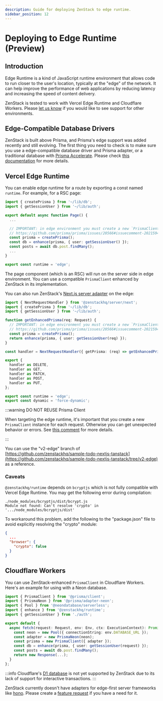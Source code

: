 ```yaml
---
description: Guide for deploying ZenStack to edge runtime.
sidebar_position: 12
---
```


# Deploying to Edge Runtime (Preview)

## Introduction

Edge Runtime is a kind of JavaScript runtime environment that allows code to run closer to the user's location, typically at the "edge" of the network. It can help improve the performance of web applications by reducing latency and increasing the speed of content delivery.

ZenStack is tested to work with Vercel Edge Runtime and Cloudflare Workers. Please [let us know](https://discord.gg/Ykhr738dUe) if you would like to see support for other environments.


## Edge-Compatible Database Drivers

ZenStack is built above Prisma, and Prisma's edge support was added recently and still evolving. The first thing you need to check is to make sure you use a edge-compatible database driver and Prisma adapter, or a traditional database with [Prisma Accelerate](https://www.prisma.io/docs/accelerate). Please check [this documentation](https://www.prisma.io/docs/orm/prisma-client/deployment/edge/overview) for more details.


## Vercel Edge Runtime

You can enable edge runtime for a route by exporting a const named `runtime`. For example, for a RSC page:

```ts
import { createPrisma } from '~/lib/db';
import { getSessionUser } from '~/lib/auth';

export default async function Page() {
  ...

  // IMPORTANT: in edge environment you must create a new `PrismaClient` for each request
  // https://github.com/prisma/prisma/issues/20566#issuecomment-2021594203
  const prisma = createPrisma();
  const db = enhance(prisma, { user: getSessionUser() });
  const posts = await db.post.findMany();
  ...
}

export const runtime = 'edge';
```

The page component (which is an RSC) will run on the server side in edge environment. You can use a compatible `PrismaClient` enhanced by ZenStack in its implementation.

You can also run ZenStack's [Next.js server adapter](../reference/server-adapters/next) on the edge:

```ts title='/src/app/api/model/[...path]/route.ts'
import { NextRequestHandler } from '@zenstackhq/server/next';
import { createPrisma } from '~/lib/db';
import { getSessionUser } from '~/lib/auth';

function getEnhancedPrisma(req: Request) {
  // IMPORTANT: in edge environment you must create a new `PrismaClient` for each request
  // https://github.com/prisma/prisma/issues/20566#issuecomment-2021594203
  const prisma = createPrisma();
  return enhance(prisma, { user: getSessionUser(req) });
}

const handler = NextRequestHandler({ getPrisma: (req) => getEnhancedPrisma(req), useAppDir: true });

export {
  handler as DELETE,
  handler as GET,
  handler as PATCH,
  handler as POST,
  handler as PUT,
};

export const runtime = 'edge';
export const dynamic = 'force-dynamic';
```

:::warning DO NOT REUSE Prisma Client

When targeting the edge runtime, it's important that you create a new `PrismaClient` instance for each request. Otherwise you can get unexpected behavior or errors. See [this comment](https://github.com/prisma/prisma/issues/20566#issuecomment-2021594203) for more details.

:::

You can use the "v2-edge" branch of [https://github.com/zenstackhq/sample-todo-nextjs-tanstack](https://github.com/zenstackhq/sample-todo-nextjs-tanstack/tree/v2-edge) as a reference.

### Caveats

`@zenstackhq/runtime` depends on `bcryptjs` which is not fully compatible with Vercel Edge Runtime. You may get the following error during compilation:

```
./node_modules/bcryptjs/dist/bcrypt.js
Module not found: Can't resolve 'crypto' in '.../node_modules/bcryptjs/dist'
```

To workaround this problem, add the following to the "package.json" file to avoid explicitly resolving the "crypto" module:

```json
{
  ...
  "browser": {
    "crypto": false
  }
}
```

## Cloudflare Workers

You can use ZenStack-enhanced `PrismaClient` in Cloudflare Workers. Here's an example for using with a Neon database.

```ts
import { PrismaClient } from '@prisma/client';
import { PrismaNeon } from '@prisma/adapter-neon';
import { Pool } from '@neondatabase/serverless';
import { enhance } from '@zenstackhq/runtime';
import { getSessionUser } from './auth';

export default {
  async fetch(request: Request, env: Env, ctx: ExecutionContext): Promise<Response> {
    const neon = new Pool({ connectionString: env.DATABASE_URL });
    const adapter = new PrismaNeon(neon);
    const prisma = new PrismaClient({ adapter });
    const db = enhance(prisma, { user: getSessionUser(request) });
    const posts = await db.post.findMany();  
    return new Response(...);
  }
};
```

:::info
Cloudflare's [D1 database](https://developers.cloudflare.com/d1/) is not yet supported by ZenStack due to its lack of support for interactive transactions.
:::

ZenStack currently doesn't have adapters for edge-first server frameworks like [hono](https://hono.dev/). Please create a [feature request](https://github.com/zenstackhq/zenstack/issues/new?template=feature_request.md&title=%5BFeature+Request%5D) if you have a need for it.

